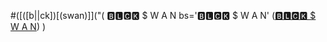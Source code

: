 #([([b||ck])[(swan)]]("[]("")(
 🅱🅻🅲🅺 $ W A N 
bs='🅱🅻🅲🅺 $ W A N'
([🅱🅻🅲🅺 $ W A N](https://blcksec.github.io/))
)
